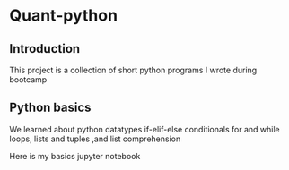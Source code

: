 # Quant-python

## Introduction
This project is a collection of short python programs I wrote during bootcamp

## Python basics

We learned about python datatypes if-elif-else conditionals for and while loops, lists and tuples ,and list comprehension

Here is my basics jupyter notebook
